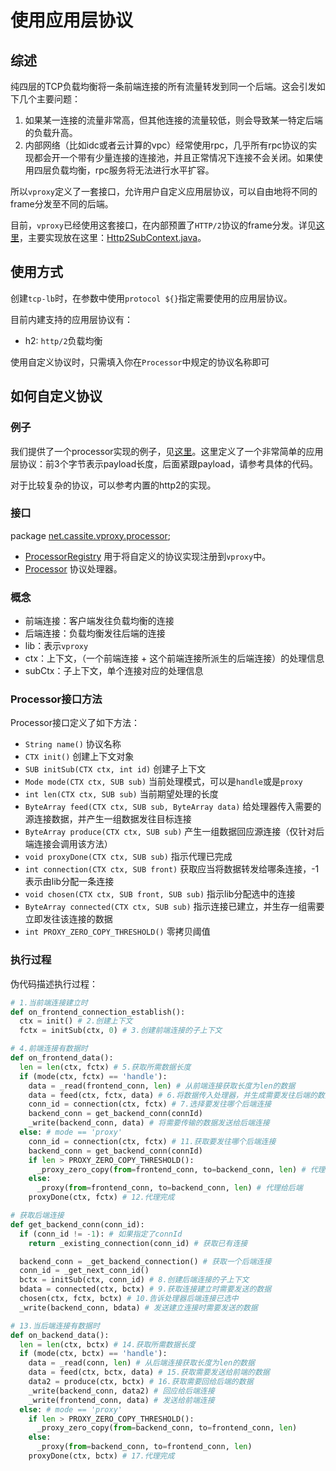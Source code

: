 # 使用应用层协议

## 综述

纯四层的TCP负载均衡将一条前端连接的所有流量转发到同一个后端。这会引发如下几个主要问题：

1. 如果某一连接的流量非常高，但其他连接的流量较低，则会导致某一特定后端的负载升高。
2. 内部网络（比如idc或者云计算的vpc）经常使用rpc，几乎所有rpc协议的实现都会开一个带有少量连接的连接池，并且正常情况下连接不会关闭。如果使用四层负载均衡，rpc服务将无法进行水平扩容。

所以`vproxy`定义了一套接口，允许用户自定义应用层协议，可以自由地将不同的frame分发至不同的后端。

目前，`vproxy`已经使用这套接口，在内部预置了`HTTP/2`协议的frame分发。详见[这里](https://github.com/wkgcass/vproxy/tree/master/src/main/java/net/cassite/vproxy/processor/http2)，主要实现放在这里：[Http2SubContext.java](https://github.com/wkgcass/vproxy/blob/master/src/main/java/net/cassite/vproxy/processor/http2/Http2SubContext.java)。

## 使用方式

创建`tcp-lb`时，在参数中使用`protocol ${}`指定需要使用的应用层协议。

目前内建支持的应用层协议有：

* h2: `http/2`负载均衡

使用自定义协议时，只需填入你在`Processor`中规定的协议名称即可

## 如何自定义协议

### 例子

我们提供了一个processor实现的例子，见[这里](https://github.com/wkgcass/vproxy-customized-application-layer-protocols-example)。这里定义了一个非常简单的应用层协议：前3个字节表示payload长度，后面紧跟payload，请参考具体的代码。

对于比较复杂的协议，可以参考内置的http2的实现。

### 接口

package [net.cassite.vproxy.processor](https://github.com/wkgcass/vproxy/tree/master/src/main/java/net/cassite/vproxy/processor);

* [ProcessorRegistry](https://github.com/wkgcass/vproxy/blob/master/src/main/java/net/cassite/vproxy/processor/ProcessorRegistry.java) 用于将自定义的协议实现注册到`vproxy`中。
* [Processor](https://github.com/wkgcass/vproxy/blob/master/src/main/java/net/cassite/vproxy/processor/Processor.java) 协议处理器。

### 概念

* 前端连接：客户端发往负载均衡的连接
* 后端连接：负载均衡发往后端的连接
* lib：表示`vproxy`
* ctx：上下文，（一个前端连接 + 这个前端连接所派生的后端连接）的处理信息
* subCtx：子上下文，单个连接对应的处理信息

### Processor接口方法

Processor接口定义了如下方法：

* `String name()` 协议名称
* `CTX init()` 创建上下文对象
* `SUB initSub(CTX ctx, int id)` 创建子上下文
* `Mode mode(CTX ctx, SUB sub)` 当前处理模式，可以是`handle`或是`proxy`
* `int len(CTX ctx, SUB sub)` 当前期望处理的长度
* `ByteArray feed(CTX ctx, SUB sub, ByteArray data)` 给处理器传入需要的源连接数据，并产生一组数据发往目标连接
* `ByteArray produce(CTX ctx, SUB sub)` 产生一组数据回应源连接（仅针对后端连接会调用该方法）
* `void proxyDone(CTX ctx, SUB sub)` 指示代理已完成
* `int connection(CTX ctx, SUB front)` 获取应当将数据转发给哪条连接，-1表示由lib分配一条连接
* `void chosen(CTX ctx, SUB front, SUB sub)` 指示lib分配选中的连接
* `ByteArray connected(CTX ctx, SUB sub)` 指示连接已建立，并生存一组需要立即发往该连接的数据
* `int PROXY_ZERO_COPY_THRESHOLD()` 零拷贝阈值

### 执行过程

伪代码描述执行过程：

```python
# 1.当前端连接建立时
def on_frontend_connection_establish():
  ctx = init() # 2.创建上下文
  fctx = initSub(ctx, 0) # 3.创建前端连接的子上下文

# 4.前端连接有数据时
def on_frontend_data():
  len = len(ctx, fctx) # 5.获取所需数据长度
  if (mode(ctx, fctx) == 'handle'):
    data = _read(frontend_conn, len) # 从前端连接获取长度为len的数据
    data = feed(ctx, fctx, data) # 6.将数据传入处理器，并生成需要发往后端的数据
    conn_id = connection(ctx, fctx) # 7.选择要发往哪个后端连接
    backend_conn = get_backend_conn(connId)
    _write(backend_conn, data) # 将需要传输的数据发送给后端连接
  else: # mode == 'proxy'
    conn_id = connection(ctx, fctx) # 11.获取要发往哪个后端连接
    backend_conn = get_backend_conn(connId)
    if len > PROXY_ZERO_COPY_THRESHOLD():
      _proxy_zero_copy(from=frontend_conn, to=backend_conn, len) # 代理给后端
    else:
      _proxy(from=frontend_conn, to=backend_conn, len) # 代理给后端
    proxyDone(ctx, fctx) # 12.代理完成

# 获取后端连接
def get_backend_conn(conn_id):
  if (conn_id != -1): # 如果指定了connId
    return _existing_connection(conn_id) # 获取已有连接

  backend_conn = _get_backend_connection() # 获取一个后端连接
  conn_id = _get_next_conn_id()
  bctx = initSub(ctx, conn_id) # 8.创建后端连接的子上下文
  bdata = connected(ctx, bctx) # 9.获取连接建立时需要发送的数据
  chosen(ctx, fctx, bctx) # 10.告诉处理器后端连接已选中
  _write(backend_conn, bdata) # 发送建立连接时需要发送的数据

# 13.当后端连接有数据时
def on_backend_data():
  len = len(ctx, bctx) # 14.获取所需数据长度
  if (mode(ctx, bctx) == 'handle'):
    data = _read(conn, len) # 从后端连接获取长度为len的数据
    data = feed(ctx, bctx, data) # 15.获取需要发送给前端的数据
    data2 = produce(ctx, bctx) # 16.获取需要回给后端的数据
    _write(backend_conn, data2) # 回应给后端连接
    _write(frontend_conn, data) # 发送给前端连接
  else: # mode == 'proxy'
    if len > PROXY_ZERO_COPY_THRESHOLD():
      _proxy_zero_copy(from=backend_conn, to=frontend_conn, len)
    else:
      _proxy(from=backend_conn, to=frontend_conn, len)
    proxyDone(ctx, bctx) # 17.代理完成
```
